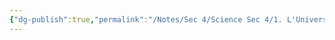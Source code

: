 ```yaml
---
{"dg-publish":true,"permalink":"/Notes/Sec 4/Science Sec 4/1. L'Univers Matériel/Chapitre 3：L'énergie et ses manifestations/"}
---
```



